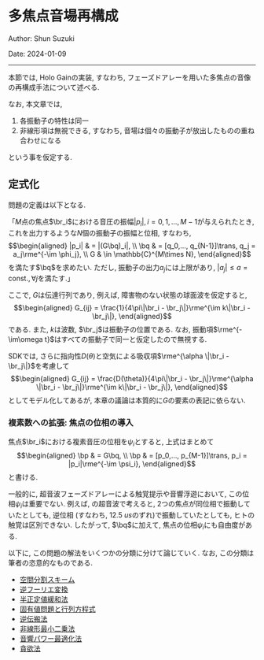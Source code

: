 # 多焦点音場再構成

Author: Shun Suzuki

Date: 2024-01-09

- - -

本節では, Holo Gainの実装, すなわち, フェーズドアレーを用いた多焦点の音像の再構成手法について述べる.

なお, 本文章では,

1.  各振動子の特性は同一
1.  非線形項は無視できる, すなわち, 音場は個々の振動子が放出したものの重ね合わせになる

という事を仮定する.

## 定式化

問題の定義は以下となる.

「$M$点の焦点$\br_i$における音圧の振幅$|p_i|, i = 0,1,...,M-1$が与えられたとき,
これを出力するような$N$個の振動子の振幅と位相, すなわち,
$$\begin{aligned}
  |p_i| & = |(G\bq)_i|,                   \\
  \bq   & = [q_0,..., q_{N-1}]\trans, q_j = a_j\rme^{-\im \phi_j}, \\
  G     & \in \mathbb{C}^{M\times N},
\end{aligned}$$
を満たす$\bq$を求めたい.
ただし, 振動子の出力$a_j$には上限があり, $|a_j| \le a = \mathrm{const.}, \forall j$を満たす.」

ここで, $G$は伝達行列であり, 例えば,
障害物のない状態の球面波を仮定すると, $$\begin{aligned}
  G_{ij} = \frac{1}{4\pi\|\br_i - \br_j\|}\rme^{\im k\|\br_i - \br_j\|},
\end{aligned}$$ である. また, $k$は波数, $\br_j$は振動子の位置である.
なお,
振動項$\rme^{-\im\omega t}$はすべての振動子で同一と仮定したので無視する.

SDKでは, さらに指向性$D(\theta)$と空気による吸収項$\rme^{\alpha \|\br_i - \br_j\|}$を考慮して
$$\begin{aligned}
  G_{ij} = \frac{D(\theta)}{4\pi\|\br_i - \br_j\|}\rme^{\alpha \|\br_i - \br_j\|}\rme^{\im k\|\br_i - \br_j\|},
\end{aligned}$$ としてモデル化してあるが, 本章の議論は本質的に$G$の要素の表記に依らない.

### 複素数への拡張: 焦点の位相の導入

焦点$\br_i$における複素音圧の位相を$\psi_i$とすると, 上式はまとめて
$$\begin{aligned}
  \bp & = G\bq,                              \\
  \bp & = [p_0,..., p_{M-1}]\trans, p_i = |p_i|\rme^{-\im \psi_i},
\end{aligned}$$
と書ける.

一般的に, 超音波フェーズドアレーによる触覚提示や音響浮遊において, この位相$\psi_i$は重要でない.
例えば, の超音波で考えると, 2つの焦点が同位相で振動していたとしても, 逆位相 (すなわち, $\SI{12.5}{us}$のずれ)で振動していたとしても, ヒトの触覚は区別できない.
したがって, $\bq$に加えて, 焦点の位相$\psi_i$にも自由度がある.

以下に, この問題の解法をいくつかの分類に分けて論じていく. 
なお, この分類は筆者の恣意的なものである.

- [空間分割スキーム](./partitioning.md)
- [逆フーリエ変換](./fourier.md)
- [半正定値緩和法](./sdp.md)
- [固有値問題と行列方程式](./evp.md)
- [逆伝搬法](./back_prop.md)
- [非線形最小二乗法](./nlsp.md)
- [音響パワー最適化法](./apo.md)
- [貪欲法](./greedy.md)
